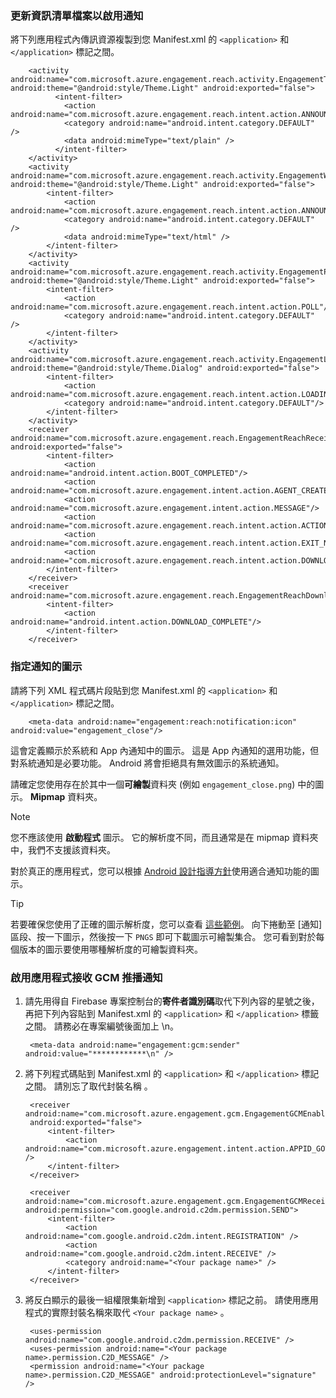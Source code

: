 
### <a name="update-manifest-file-to-enable-notifications"></a>更新資訊清單檔案以啟用通知
將下列應用程式內傳訊資源複製到您 Manifest.xml 的 `<application>` 和 `</application>` 標記之間。

        <activity android:name="com.microsoft.azure.engagement.reach.activity.EngagementTextAnnouncementActivity" android:theme="@android:style/Theme.Light" android:exported="false">
              <intent-filter>
                <action android:name="com.microsoft.azure.engagement.reach.intent.action.ANNOUNCEMENT"/>
                <category android:name="android.intent.category.DEFAULT" />
                <data android:mimeType="text/plain" />
              </intent-filter>
        </activity>
        <activity android:name="com.microsoft.azure.engagement.reach.activity.EngagementWebAnnouncementActivity" android:theme="@android:style/Theme.Light" android:exported="false">
            <intent-filter>
                <action android:name="com.microsoft.azure.engagement.reach.intent.action.ANNOUNCEMENT"/>
                <category android:name="android.intent.category.DEFAULT" />
                <data android:mimeType="text/html" />
            </intent-filter>
        </activity>
        <activity android:name="com.microsoft.azure.engagement.reach.activity.EngagementPollActivity" android:theme="@android:style/Theme.Light" android:exported="false">
            <intent-filter>
                <action android:name="com.microsoft.azure.engagement.reach.intent.action.POLL"/>
                <category android:name="android.intent.category.DEFAULT" />
            </intent-filter>
        </activity>
        <activity android:name="com.microsoft.azure.engagement.reach.activity.EngagementLoadingActivity" android:theme="@android:style/Theme.Dialog" android:exported="false">
            <intent-filter>
                <action android:name="com.microsoft.azure.engagement.reach.intent.action.LOADING"/>
                <category android:name="android.intent.category.DEFAULT"/>
            </intent-filter>
        </activity>
        <receiver android:name="com.microsoft.azure.engagement.reach.EngagementReachReceiver" android:exported="false">
            <intent-filter>
                <action android:name="android.intent.action.BOOT_COMPLETED"/>
                <action android:name="com.microsoft.azure.engagement.intent.action.AGENT_CREATED"/>
                <action android:name="com.microsoft.azure.engagement.intent.action.MESSAGE"/>
                <action android:name="com.microsoft.azure.engagement.reach.intent.action.ACTION_NOTIFICATION"/>
                <action android:name="com.microsoft.azure.engagement.reach.intent.action.EXIT_NOTIFICATION"/>
                <action android:name="com.microsoft.azure.engagement.reach.intent.action.DOWNLOAD_TIMEOUT"/>
            </intent-filter>
        </receiver>
        <receiver android:name="com.microsoft.azure.engagement.reach.EngagementReachDownloadReceiver">
            <intent-filter>
                <action android:name="android.intent.action.DOWNLOAD_COMPLETE"/>
            </intent-filter>
        </receiver>

### <a name="specify-an-icon-for-notifications"></a>指定通知的圖示
請將下列 XML 程式碼片段貼到您 Manifest.xml 的 `<application>` 和 `</application>` 標記之間。

        <meta-data android:name="engagement:reach:notification:icon" android:value="engagement_close"/>

這會定義顯示於系統和 App 內通知中的圖示。 這是 App 內通知的選用功能，但對系統通知是必要功能。 Android 將會拒絕具有無效圖示的系統通知。

請確定您使用存在於其中一個**可繪製**資料夾 (例如 ``engagement_close.png``) 中的圖示。 **Mipmap** 資料夾。

> [!NOTE]
> 您不應該使用 **啟動程式** 圖示。 它的解析度不同，而且通常是在 mipmap 資料夾中，我們不支援該資料夾。
> 
> 

對於真正的應用程式，您可以根據 [Android 設計指導方針](http://developer.android.com/design/patterns/notifications.html)使用適合通知功能的圖示。

> [!TIP]
> 若要確保您使用了正確的圖示解析度，您可以查看 [這些範例](https://www.google.com/design/icons)。
> 向下捲動至 [通知] 區段、按一下圖示，然後按一下 `PNGS` 即可下載圖示可繪製集合。 您可看到對於每個版本的圖示要使用哪種解析度的可繪製資料夾。
> 
> 

### <a name="enable-your-app-to-receive-gcm-push-notifications"></a>啟用應用程式接收 GCM 推播通知
1. 請先用得自 Firebase 專案控制台的**寄件者識別碼**取代下列內容的星號之後，再把下列內容貼到 Manifest.xml 的 `<application>` 和 `</application>` 標籤之間。 請務必在專案編號後面加上 \n。
   
        <meta-data android:name="engagement:gcm:sender" android:value="************\n" />
2. 將下列程式碼貼到 Manifest.xml 的 `<application>` 和 `</application>` 標記之間。 請別忘了取代封裝名稱 <Your package name>。
   
        <receiver android:name="com.microsoft.azure.engagement.gcm.EngagementGCMEnabler"
        android:exported="false">
            <intent-filter>
                <action android:name="com.microsoft.azure.engagement.intent.action.APPID_GOT" />
            </intent-filter>
        </receiver>
   
        <receiver android:name="com.microsoft.azure.engagement.gcm.EngagementGCMReceiver" android:permission="com.google.android.c2dm.permission.SEND">
            <intent-filter>
                <action android:name="com.google.android.c2dm.intent.REGISTRATION" />
                <action android:name="com.google.android.c2dm.intent.RECEIVE" />
                <category android:name="<Your package name>" />
            </intent-filter>
        </receiver>
3. 將反白顯示的最後一組權限集新增到 `<application>` 標記之前。 請使用應用程式的實際封裝名稱來取代 `<Your package name>` 。
   
        <uses-permission android:name="com.google.android.c2dm.permission.RECEIVE" />
        <uses-permission android:name="<Your package name>.permission.C2D_MESSAGE" />
        <permission android:name="<Your package name>.permission.C2D_MESSAGE" android:protectionLevel="signature" />



<!--HONumber=Nov16_HO2-->


